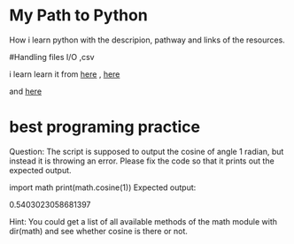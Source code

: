 # My Path to Python
How i learn python with the descripion, pathway and links of the resources. 

#Handling files I/O ,csv 



i learn learn it from [here](https://github.com/codingforentrepreneurs/30-Days-of-Python/blob/master/PythonCheatSheet.md)
, [here](https://github.com/codingforentrepreneurs/30-Days-of-Python/tree/master/Day%2015/hungrypy)

and
[here](https://chrisalbon.com/python/data_wrangling/pandas_dataframe_importing_csv/)



# best programing practice 

Question: The script is supposed to output the cosine of angle 1 radian, but instead it is throwing an error. Please fix the code so that it prints out the expected output.

import math
print(math.cosine(1))
Expected output:

0.5403023058681397

Hint: You could get a list of all available methods of the math module with dir(math) and see whether cosine is there or not.
